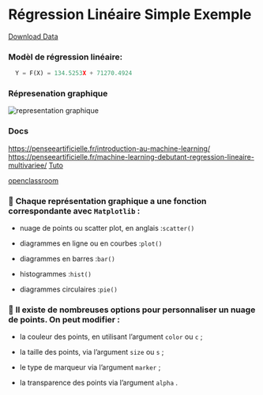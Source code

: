 # Régression Linéaire Simple Exemple

[Download Data](https://github.com/TsitouhRanjafy/Machine_Learning/blob/graphique/maison.txt)

### Modèl de régression linéaire:

```python
  Y = F(X) = 134.5253X + 71270.4924
```

### Répresenation graphique

![representation graphique](https://github.com/user-attachments/assets/d3230659-56b4-473b-9a0d-e46ed31806e3)


### Docs

https://penseeartificielle.fr/introduction-au-machine-learning/
https://penseeartificielle.fr/machine-learning-debutant-regression-lineaire-multivariee/
[Tuto](https://ghajba.developpez.com/tutoriels/python/apprendre-numpy/)

[openclassroom](https://openclassrooms.com/fr/courses/7771531-decouvrez-les-librairies-python-pour-la-data-science-1/7858285-tracez-des-graphiques-avec-matplotlib)

 ### 🔗 **Chaque représentation graphique a une fonction correspondante avec `Matplotlib`** :
    
- nuage de points ou scatter plot, en anglais :`scatter()`

- diagrammes en ligne ou en courbes :`plot()` 

- diagrammes en barres :`bar()` 

- histogrammes :`hist()`

- diagrammes circulaires :`pie()` 

### 🔗 **Il existe de nombreuses options pour personnaliser un nuage de points. On peut modifier** :

- la couleur des points, en utilisant l’argument `color` ou `c` ;

- la taille des points, via l’argument `size` ou `s` ;

- le type de marqueur via l’argument `marker` ;

- la transparence des points via l’argument `alpha` .



